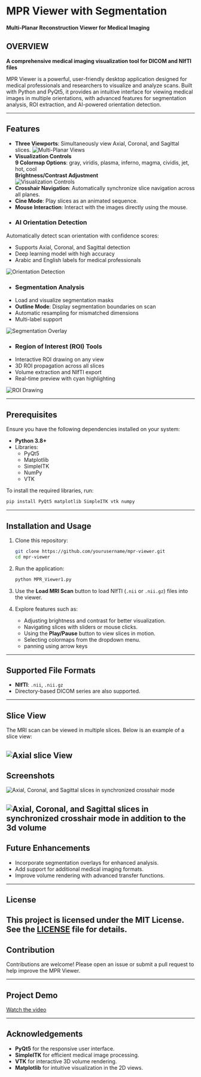 # MPR Viewer with Segmentation
**Multi-Planar Reconstruction Viewer for Medical Imaging**
## OVERVIEW

**A comprehensive medical imaging visualization tool for DICOM and NIfTI files**

MPR Viewer is a powerful, user-friendly desktop application designed for medical professionals and researchers to visualize and analyze scans. Built with Python and PyQt5, it provides an intuitive interface for viewing medical images in multiple orientations, with advanced features for segmentation analysis, ROI extraction, and AI-powered orientation detection.

---

## Features

- **Three Viewports**: Simultaneously view Axial, Coronal, and Sagittal slices.
 ![Multi-Planar Views](path/to/mpr-views.gif)
- **Visualization Controls** <br>
 **9 Colormap Options**: gray, viridis, plasma, inferno, magma, cividis, jet, hot, cool <br>
 **Brightness/Contrast Adjustment** <br>
![Visualization Controls](path/to/visualization-controls.gif)
- **Crosshair Navigation**: Automatically synchronize slice navigation across all planes.
- **Cine Mode**: Play slices as an animated sequence.
- **Mouse Interaction**: Interact with the images directly using the mouse.
- ### AI Orientation Detection
Automatically detect scan orientation with confidence scores:
- Supports Axial, Coronal, and Sagittal detection
- Deep learning model with high accuracy
- Arabic and English labels for medical professionals

![Orientation Detection](path/to/orientation-detection.gif)

- ### Segmentation Analysis
- Load and visualize segmentation masks
- **Outline Mode**: Display segmentation boundaries on scan
- Automatic resampling for mismatched dimensions
- Multi-label support

![Segmentation Overlay](path/to/segmentation-overlay.gif)

- ### Region of Interest (ROI) Tools
- Interactive ROI drawing on any view
- 3D ROI propagation across all slices
- Volume extraction and NIfTI export
- Real-time preview with cyan highlighting

![ROI Drawing](path/to/roi-drawing.gif)

---

## Prerequisites

Ensure you have the following dependencies installed on your system:

- **Python 3.8+**
- Libraries:
  - PyQt5
  - Matplotlib
  - SimpleITK
  - NumPy
  - VTK

To install the required libraries, run:

```bash
pip install PyQt5 matplotlib SimpleITK vtk numpy
```

---

## Installation and Usage

1. Clone this repository:

   ```bash
   git clone https://github.com/yourusername/mpr-viewer.git
   cd mpr-viewer
   ```

2. Run the application:

   ```bash
   python MPR_Viewer1.py
   ```

3. Use the **Load MRI Scan** button to load NIfTI (`.nii` or `.nii.gz`) files into the viewer.

4. Explore features such as:

   - Adjusting brightness and contrast for better visualization.
   - Navigating slices with sliders or mouse clicks.
   - Using the **Play/Pause** button to view slices in motion.
   - Selecting colormaps from the dropdown menu.
   - panning using arrow keys

---

## Supported File Formats

- **NIfTI**: `.nii`, `.nii.gz`
- Directory-based DICOM series are also supported.

---
## Slice View

The MRI scan can be viewed in multiple slices. Below is an example of a slice view:

![Axial slice View](MPR-Viewer\Docs\Brain_Views\axial_slice.jpg)
---

## Screenshots

![Axial, Coronal, and Sagittal slices in synchronized crosshair mode](MPR-Viewer\screenshots\Screenshot3.png)

![Axial, Coronal, and Sagittal slices in synchronized crosshair mode in addition to the 3d volume](MPR-Viewer\screenshots\Screenshot1.png)
---

## Future Enhancements

- Incorporate segmentation overlays for enhanced analysis.
- Add support for additional medical imaging formats.
- Improve volume rendering with advanced transfer functions.
---

## License

This project is licensed under the MIT License. See the [LICENSE](License) file for details.
---

## Contribution

Contributions are welcome! Please open an issue or submit a pull request to help improve the MPR Viewer.

---

## Project Demo

[Watch the video](https://github.com/user-attachments/assets/698139ca-6b05-4109-9e5c-25af1b6d4f48)

---

## Acknowledgements

- **PyQt5** for the responsive user interface.
- **SimpleITK** for efficient medical image processing.
- **VTK** for interactive 3D volume rendering.
- **Matplotlib** for intuitive visualization in the 2D views.

